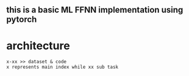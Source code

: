 ## this is a basic ML FFNN implementation using pytorch  
# architecture  
    x-xx >> dataset & code  
    x represents main index while xx sub task  


